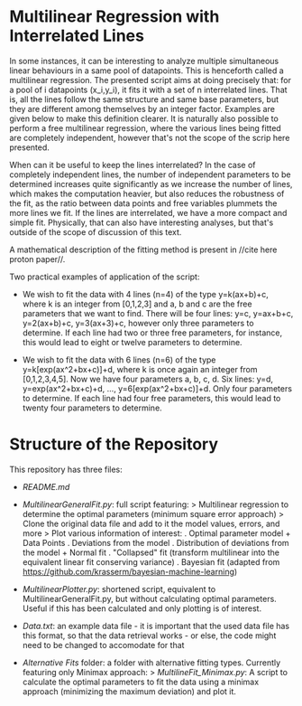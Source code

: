 # Multilinear Regression with Interrelated Lines

In some instances, it can be interesting to analyze multiple simultaneous linear behaviours in a same pool of datapoints. This is henceforth called a multilinear regression. The presented script aims at doing precisely that: for a pool of i datapoints (x_i,y_i), it fits it with a set of n interrelated lines. That is, all the lines follow the same structure and same base parameters, but they are different among themselves by an integer factor. Examples are given below to make this definition clearer. It is naturally also possible to perform a free multilinear regression, where the various lines being fitted are completely independent, however that's not the scope of the scrip here presented.

When can it be useful to keep the lines interrelated? In the case of completely independent lines, the number of independent parameters to be determined increases quite significantly as we increase the number of lines, which makes the computation heavier, but also reduces the robustness of the fit, as the ratio between data points and free variables plummets the more lines we fit. If the lines are interrelated, we have a more compact and simple fit. Physically, that can also have interesting analyses, but that's outside of the scope of discussion of this text.

A mathematical description of the fitting method is present in //cite here proton paper//.

Two practical examples of application of the script:

- We wish to fit the data with 4 lines (n=4) of the type y=k(ax+b)+c, where k is an integer from [0,1,2,3] and a, b and c are the free parameters that we want to find. There will be four lines: y=c, y=ax+b+c, y=2(ax+b)+c, y=3(ax+3)+c, however only three parameters to determine. If each line had two or three free parameters, for instance, this would lead to eight or twelve parameters to determine. 

- We wish to fit the data with 6 lines (n=6) of the type y=k[exp(ax^2+bx+c)]+d, where k is once again an integer from [0,1,2,3,4,5]. Now we have four parameters a, b, c, d. Six lines: y=d, y=exp(ax^2+bx+c)+d, ..., y=6[exp(ax^2+bx+c)]+d. Only four parameters to determine. If each line had four free parameters, this would lead to twenty four parameters to determine.

# Structure of the Repository

This repository has three files: 

- *README.md*

- *MultilinearGeneralFit.py*: full script featuring:
      > Multilinear regression to determine the optimal parameters (minimum square error approach)
      > Clone the original data file and add to it the model values, errors, and more
      > Plot various information of interest:
            . Optimal parameter model + Data Points
            . Deviations from the model
            . Distribution of deviations from the model + Normal fit
            . "Collapsed" fit (transform multilinear into the equivalent linear fit conserving variance)
            . Bayesian fit (adapted from https://github.com/krasserm/bayesian-machine-learning)
            
- *MultilinearPlotter.py*: shortened script, equivalent to MultilinearGeneralFit.py, but without calculating optimal parameters. Useful if this has been calculated and only plotting is of interest.

- *Data.txt*: an example data file - it is important that the used data file has this format, so that the data retrieval works - or else, the code might need to be changed to accomodate for that

- *Alternative Fits* folder: a folder with alternative fitting types. Currently featuring only Minimax approach:
      > *MultilineFit_Minimax.py*: A script to calculate the optimal parameters to fit the data using a minimax approach (minimizing the maximum deviation) and plot it.


